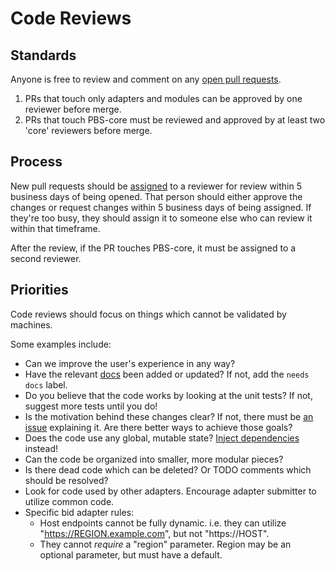 # Code Reviews

## Standards
Anyone is free to review and comment on any [open pull requests](https://github.com/prebid/prebid-server-java/pulls).

1. PRs that touch only adapters and modules can be approved by one reviewer before merge.
2. PRs that touch PBS-core must be reviewed and approved by at least two 'core' reviewers before merge.

## Process

New pull requests should be [assigned](https://help.github.com/articles/assigning-issues-and-pull-requests-to-other-github-users/) 
to a reviewer for review within 5 business days of being opened.
That person should either approve the changes or request changes within 5 business days of being assigned.
If they're too busy, they should assign it to someone else who can review it within that timeframe.

After the review, if the PR touches PBS-core, it must be assigned to a second reviewer.

## Priorities

Code reviews should focus on things which cannot be validated by machines.

Some examples include:

- Can we improve the user's experience in any way?
- Have the relevant [docs]() been added or updated? If not, add the `needs docs` label.
- Do you believe that the code works by looking at the unit tests? If not, suggest more tests until you do!
- Is the motivation behind these changes clear? If not, there must be [an issue](https://github.com/prebid/prebid-server-java/issues) 
explaining it. Are there better ways to achieve those goals?
- Does the code use any global, mutable state? [Inject dependencies](https://en.wikipedia.org/wiki/Dependency_injection) instead!
- Can the code be organized into smaller, more modular pieces?
- Is there dead code which can be deleted? Or TODO comments which should be resolved?
- Look for code used by other adapters. Encourage adapter submitter to utilize common code.
- Specific bid adapter rules:
    - Host endpoints cannot be fully dynamic. i.e. they can utilize "https://REGION.example.com", but not "https://HOST".
    - They cannot _require_ a "region" parameter. Region may be an optional parameter, but must have a default.

